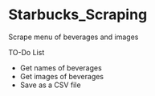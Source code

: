 # Starbucks_Scraping
Scrape menu of beverages and images

TO-Do List
* Get names of beverages
* Get images of beverages
* Save as a CSV file
